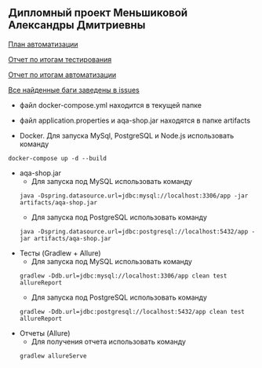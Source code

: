 ## Дипломный проект Меньшиковой Александры Дмитриевны

[План автоматизации](https://github.com/yoursalex/HomeWorkAqaDiploma/blob/master/documents/PLAN.md)

[Отчет по итогам тестирования](https://github.com/yoursalex/HomeWorkAqaDiploma/blob/master/documents/REPORT.md)

[Отчет по итогам автоматизации](https://github.com/yoursalex/HomeWorkAqaDiploma/blob/master/documents/SUMMARY.md) 

[Все найденные баги заведены в issues](https://github.com/yoursalex/HomeWorkAqaDiploma/issues) 

* файл docker-compose.yml находится в текущей папке
* файл application.properties и aqa-shop.jar находятся в папке artifacts 

* Docker. Для запуска MySql, PostgreSQL и Node.js использовать команду 
```
docker-compose up -d --build
```

* aqa-shop.jar 
    * Для запуска под MySQL использовать команду 
    ```
    java -Dspring.datasource.url=jdbc:mysql://localhost:3306/app -jar artifacts/aqa-shop.jar
    ```
    * Для запуска под PostgreSQL использовать команду 
    ```
    java -Dspring.datasource.url=jdbc:postgresql://localhost:5432/app -jar artifacts/aqa-shop.jar
    ```
* Тесты (Gradlew + Allure)
   * Для запуска под MySQL использовать команду 
   ```
   gradlew -Ddb.url=jdbc:mysql://localhost:3306/app clean test allureReport
   ```
   * Для запуска под PostgreSQL использовать команду 
   ```
   gradlew -Ddb.url=jdbc:postgresql://localhost:5432/app clean test allureReport
   ```
* Отчеты (Allure)
   * Для получения отчета использовать команду
   ``` 
   gradlew allureServe
   ``` 
